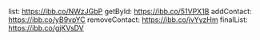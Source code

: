 list: https://ibb.co/NWzJGbP 
getById: https://ibb.co/51VPX1B 
addContact: https://ibb.co/yB9vpYC 
removeContact: https://ibb.co/jvYyzHm 
finalList: https://ibb.co/gjKVsDV 
